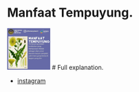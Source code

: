 # Manfaat Tempuyung.
<img src="Screenshot_20221121-083341_1.jpg" width="100px" />
# Full explanation.

* [instagram](https://www.instagram.com/reel/CcHTTAFLXKj/?igshid=YmMyMTA2M2Y=)
